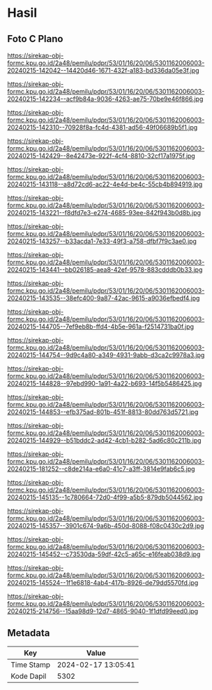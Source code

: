 # Hasil

## Foto C Plano

https://sirekap-obj-formc.kpu.go.id/2a48/pemilu/pdpr/53/01/16/20/06/5301162006003-20240215-142042--14420d46-1671-432f-a183-bd336da05e3f.jpg

https://sirekap-obj-formc.kpu.go.id/2a48/pemilu/pdpr/53/01/16/20/06/5301162006003-20240215-142234--acf9b84a-9036-4263-ae75-70be9e46f866.jpg

https://sirekap-obj-formc.kpu.go.id/2a48/pemilu/pdpr/53/01/16/20/06/5301162006003-20240215-142310--70928f8a-fc4d-4381-ad56-49f06689b5f1.jpg

https://sirekap-obj-formc.kpu.go.id/2a48/pemilu/pdpr/53/01/16/20/06/5301162006003-20240215-142429--8e42473e-922f-4cf4-8810-32cf17a1975f.jpg

https://sirekap-obj-formc.kpu.go.id/2a48/pemilu/pdpr/53/01/16/20/06/5301162006003-20240215-143118--a8d72cd6-ac22-4e4d-be4c-55cb4b894919.jpg

https://sirekap-obj-formc.kpu.go.id/2a48/pemilu/pdpr/53/01/16/20/06/5301162006003-20240215-143221--f8dfd7e3-e274-4685-93ee-842f943b0d8b.jpg

https://sirekap-obj-formc.kpu.go.id/2a48/pemilu/pdpr/53/01/16/20/06/5301162006003-20240215-143257--b33acda1-7e33-49f3-a758-dfbf7f9c3ae0.jpg

https://sirekap-obj-formc.kpu.go.id/2a48/pemilu/pdpr/53/01/16/20/06/5301162006003-20240215-143441--bb026185-aea8-42ef-9578-883cdddb0b33.jpg

https://sirekap-obj-formc.kpu.go.id/2a48/pemilu/pdpr/53/01/16/20/06/5301162006003-20240215-143535--38efc400-9a87-42ac-9615-a9036efbedf4.jpg

https://sirekap-obj-formc.kpu.go.id/2a48/pemilu/pdpr/53/01/16/20/06/5301162006003-20240215-144705--7ef9eb8b-ffd4-4b5e-961a-f2514731ba0f.jpg

https://sirekap-obj-formc.kpu.go.id/2a48/pemilu/pdpr/53/01/16/20/06/5301162006003-20240215-144754--9d9c4a80-a349-4931-9abb-d3ca2c9978a3.jpg

https://sirekap-obj-formc.kpu.go.id/2a48/pemilu/pdpr/53/01/16/20/06/5301162006003-20240215-144828--97ebd990-1a91-4a22-b693-14f5b5486425.jpg

https://sirekap-obj-formc.kpu.go.id/2a48/pemilu/pdpr/53/01/16/20/06/5301162006003-20240215-144853--efb375ad-801b-451f-8813-80dd763d5721.jpg

https://sirekap-obj-formc.kpu.go.id/2a48/pemilu/pdpr/53/01/16/20/06/5301162006003-20240215-144929--b51bddc2-ad42-4cb1-b282-5ad6c80c211b.jpg

https://sirekap-obj-formc.kpu.go.id/2a48/pemilu/pdpr/53/01/16/20/06/5301162006003-20240215-181252--c8de214a-e6a0-41c7-a3ff-3814e9fab6c5.jpg

https://sirekap-obj-formc.kpu.go.id/2a48/pemilu/pdpr/53/01/16/20/06/5301162006003-20240215-145135--1c780664-72d0-4f99-a5b5-879db5044562.jpg

https://sirekap-obj-formc.kpu.go.id/2a48/pemilu/pdpr/53/01/16/20/06/5301162006003-20240215-145357--3901c674-9a6b-450d-8088-f08c0430c2d9.jpg

https://sirekap-obj-formc.kpu.go.id/2a48/pemilu/pdpr/53/01/16/20/06/5301162006003-20240215-145452--c73530da-59df-42c5-a65c-e16feab038d9.jpg

https://sirekap-obj-formc.kpu.go.id/2a48/pemilu/pdpr/53/01/16/20/06/5301162006003-20240215-145524--1f1e6818-4ab4-417b-8926-de79dd5570fd.jpg

https://sirekap-obj-formc.kpu.go.id/2a48/pemilu/pdpr/53/01/16/20/06/5301162006003-20240215-214756--15aa98d9-12d7-4865-9040-1f1dfd99eed0.jpg


## Metadata

| Key        | Value               |
| ---------- | ------------------- |
| Time Stamp | 2024-02-17 13:05:41 |
| Kode Dapil | 5302                |



